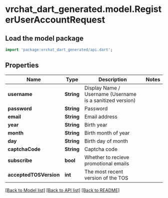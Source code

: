 # vrchat_dart_generated.model.RegisterUserAccountRequest

## Load the model package
```dart
import 'package:vrchat_dart_generated/api.dart';
```

## Properties
Name | Type | Description | Notes
------------ | ------------- | ------------- | -------------
**username** | **String** | Display Name / Username (Username is a sanitized version) | 
**password** | **String** | Password | 
**email** | **String** | Email address | 
**year** | **String** | Birth year | 
**month** | **String** | Birth month of year | 
**day** | **String** | Birth day of month | 
**captchaCode** | **String** | Captcha code | 
**subscribe** | **bool** | Whether to recieve promotional emails | 
**acceptedTOSVersion** | **int** | The most recent version of the TOS | 

[[Back to Model list]](../README.md#documentation-for-models) [[Back to API list]](../README.md#documentation-for-api-endpoints) [[Back to README]](../README.md)


